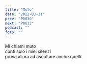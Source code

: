 ```yaml
---
title: "Muto"
date: "2022-03-31"
prev: "P0030"
next: "P0032"
podcast: ""
foto: ""
---
```


Mi chiami muto    
conti solo i miei silenzi  
prova allora ad ascoltare anche quelli.
